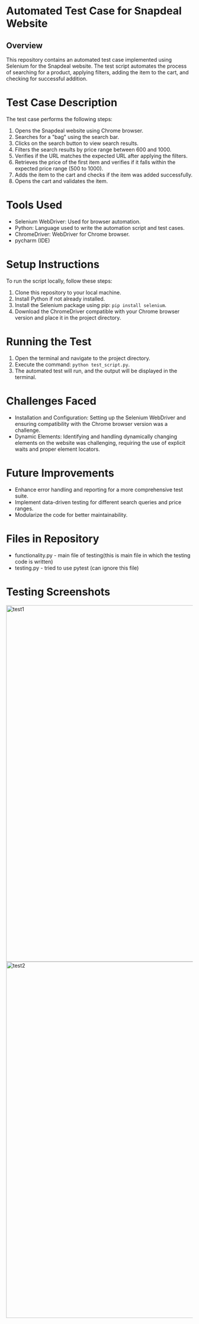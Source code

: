 # Automated Test Case for Snapdeal Website

## Overview
This repository contains an automated test case implemented using Selenium for the Snapdeal website. The test script automates the process of searching for a product, applying filters, adding the item to the cart, and checking for successful addition.

# Test Case Description
The test case performs the following steps:

1. Opens the Snapdeal website using Chrome browser.
2. Searches for a "bag" using the search bar.
3. Clicks on the search button to view search results.
4. Filters the search results by price range between 600 and 1000.
5. Verifies if the URL matches the expected URL after applying the filters.
6. Retrieves the price of the first item and verifies if it falls within the expected price range (500 to 1000).
7. Adds the item to the cart and checks if the item was added successfully.
8. Opens the cart and validates the item.

# Tools Used
- Selenium WebDriver: Used for browser automation.
- Python: Language used to write the automation script and test cases.
- ChromeDriver: WebDriver for Chrome browser.
- pycharm (IDE)

# Setup Instructions
To run the script locally, follow these steps:

1. Clone this repository to your local machine.
2. Install Python if not already installed.
3. Install the Selenium package using pip: `pip install selenium`.
4. Download the ChromeDriver compatible with your Chrome browser version and place it in the project directory.

# Running the Test
1. Open the terminal and navigate to the project directory.
2. Execute the command: `python test_script.py`.
3. The automated test will run, and the output will be displayed in the terminal.

# Challenges Faced
- Installation and Configuration: Setting up the Selenium WebDriver and ensuring compatibility with the Chrome browser version was a challenge.
- Dynamic Elements: Identifying and handling dynamically changing elements on the website was challenging, requiring the use of explicit waits and proper element locators.

# Future Improvements
- Enhance error handling and reporting for a more comprehensive test suite.
- Implement data-driven testing for different search queries and price ranges.
- Modularize the code for better maintainability.
# Files in Repository
- functionality.py - main file of testing(this is main file in which the testing code is written)
- testing.py - tried to use pytest (can ignore this file)
# Testing Screenshots
<img width="960" alt="test1" src="https://github.com/munagalasandeep99/testing/assets/129391713/32d69b0e-90b2-4cc7-9669-65cc899f88fe">
<img width="960" alt="test2" src="https://github.com/munagalasandeep99/testing/assets/129391713/15348fd2-1149-45fe-ac86-7453bcd02bea">
